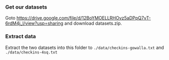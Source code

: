 ### Get our datasets
Goto <https://drive.google.com/file/d/12BoYMOELLRHOvz5aDPpQ7vT-6rdM4j_l/view?usp=sharing>
and download datasets.zip.

### Extract data
Extract the two datasets into this folder to ```./data/checkins-gowalla.txt``` and ```./data/checkins-4sq.txt```